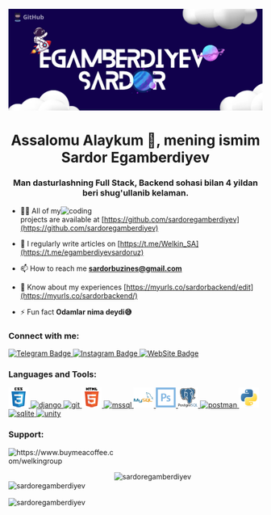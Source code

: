![logo](https://github.com/sardoregamberdiyev/sardoregamberdiyev/blob/main/EgamberdiyevSardor.jpg)
<h1 align="center">Assalomu Alaykum 👋, mening ismim Sardor Egamberdiyev</h1>
<h3 align="center">Man dasturlashning Full Stack, Backend sohasi bilan 4 yildan beri shug'ullanib kelaman.</h3>

<img align="right" alt="coding" width="400" src="https://cdn.dribbble.com/users/926537/screenshots/4502924/python-2.gif">

- 👨‍💻 All of my projects are available at [https://github.com/sardoregamberdiyev](https://github.com/sardoregamberdiyev)

- 📝 I regularly write articles on [https://t.me/Welkin_SA](https://t.me/egamberdiyevsardoruz)

- 📫 How to reach me **sardorbuzines@gmail.com**

- 📄 Know about my experiences [https://myurls.co/sardorbackend/edit](https://myurls.co/sardorbackend/)

- ⚡ Fun fact **Odamlar nima deydi😅**

<h3 align="left">Connect with me:</h3>
<p align="left">
<div id="badges">
  <a href="https://t.me/egamberdiyevsardor/">
    <img src="https://img.shields.io/badge/-Telegram-blue?style=for-the-badge&logo=telegram&logo" alt="Telegram Badge"/>
  </a>
  <a href="https://www.instagram.com/egamberdiyevsardor_uz/">
    <img src="https://img.shields.io/badge/-Instagram-re?style=for-the-badge&logo=instagram&logo" alt="Instagram Badge"/>
  </a>
  <a href="https://egamberdiyevsardor.netlify.app/">
    <img src="https://img.shields.io/badge/-WebSite-brightblue?style=for-the-badge&logointernet&logo" alt="WebSite Badge"/>
  </a>
</div>

<h3 align="left">Languages and Tools:</h3>
<p align="left"> <a href="https://www.w3schools.com/css/" target="_blank" rel="noreferrer"> <img src="https://raw.githubusercontent.com/devicons/devicon/master/icons/css3/css3-original-wordmark.svg" alt="css3" width="40" height="40"/> </a> <a href="https://www.djangoproject.com/" target="_blank" rel="noreferrer"> <img src="https://cdn.worldvectorlogo.com/logos/django.svg" alt="django" width="40" height="40"/> </a> <a href="https://git-scm.com/" target="_blank" rel="noreferrer"> <img src="https://www.vectorlogo.zone/logos/git-scm/git-scm-icon.svg" alt="git" width="40" height="40"/> </a> <a href="https://www.w3.org/html/" target="_blank" rel="noreferrer"> <img src="https://raw.githubusercontent.com/devicons/devicon/master/icons/html5/html5-original-wordmark.svg" alt="html5" width="40" height="40"/> </a> <a href="https://www.microsoft.com/en-us/sql-server" target="_blank" rel="noreferrer"> <img src="https://www.svgrepo.com/show/303229/microsoft-sql-server-logo.svg" alt="mssql" width="40" height="40"/> </a> <a href="https://www.mysql.com/" target="_blank" rel="noreferrer"> <img src="https://raw.githubusercontent.com/devicons/devicon/master/icons/mysql/mysql-original-wordmark.svg" alt="mysql" width="40" height="40"/> </a> <a href="https://www.photoshop.com/en" target="_blank" rel="noreferrer"> <img src="https://raw.githubusercontent.com/devicons/devicon/master/icons/photoshop/photoshop-line.svg" alt="photoshop" width="40" height="40"/> </a> <a href="https://www.postgresql.org" target="_blank" rel="noreferrer"> <img src="https://raw.githubusercontent.com/devicons/devicon/master/icons/postgresql/postgresql-original-wordmark.svg" alt="postgresql" width="40" height="40"/> </a> <a href="https://postman.com" target="_blank" rel="noreferrer"> <img src="https://www.vectorlogo.zone/logos/getpostman/getpostman-icon.svg" alt="postman" width="40" height="40"/> </a> <a href="https://www.python.org" target="_blank" rel="noreferrer"> <img src="https://raw.githubusercontent.com/devicons/devicon/master/icons/python/python-original.svg" alt="python" width="40" height="40"/> </a> <a href="https://www.sqlite.org/" target="_blank" rel="noreferrer"> <img src="https://www.vectorlogo.zone/logos/sqlite/sqlite-icon.svg" alt="sqlite" width="40" height="40"/> </a> <a href="https://unity.com/" target="_blank" rel="noreferrer"> <img src="https://www.vectorlogo.zone/logos/unity3d/unity3d-icon.svg" alt="unity" width="40" height="40"/> </a> </p>

<h3 align="left">Support:</h3>
<p><a href="https://www.buymeacoffee.com/https://www.buymeacoffee.com/welkingroup"> <img align="left" src="https://cdn.buymeacoffee.com/buttons/v2/default-yellow.png" height="50" width="210" alt="https://www.buymeacoffee.com/welkingroup" /></a></p><br><br>

<p><img align="left" src="https://github-readme-stats.vercel.app/api/top-langs?username=sardoregamberdiyev&show_icons=true&locale=en&layout=compact" alt="sardoregamberdiyev" /></p>

<p>&nbsp;<img align="center" src="https://github-readme-stats.vercel.app/api?username=sardoregamberdiyev&show_icons=true&locale=en" alt="sardoregamberdiyev" /></p>

<p><img align="center" src="https://github-readme-streak-stats.herokuapp.com/?user=sardoregamberdiyev&" alt="sardoregamberdiyev" /></p>
